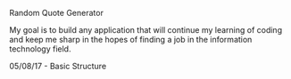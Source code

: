 Random Quote Generator

My goal is to build any application that will continue my learning of coding and keep me sharp in the hopes of finding a job in the information technology field.

05/08/17 - Basic Structure
